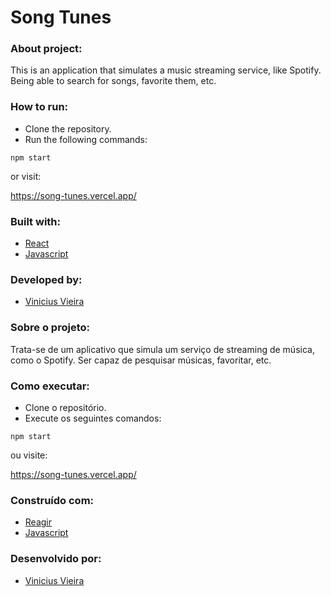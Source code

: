 # Song Tunes
### About project:
This is an application that simulates a music streaming service, like Spotify. Being able to search for songs, favorite them, etc.
### How to run:
- Clone the repository.
- Run the following commands:
```
npm start

```
or visit:

https://song-tunes.vercel.app/

### Built with:
- [React](https://pt-br.reactjs.org/)
- [Javascript](https://developer.mozilla.org/pt-BR/docs/Web/JavaScript)
### Developed by:
- [Vinicius Vieira](https://www.linkedin.com/in/viniciusvieirac/)

### Sobre o projeto:
Trata-se de um aplicativo que simula um serviço de streaming de música, como o Spotify. Ser capaz de pesquisar músicas, favoritar, etc.
### Como executar:
- Clone o repositório.
- Execute os seguintes comandos:
```
npm start

```
ou visite:

https://song-tunes.vercel.app/

### Construído com:
- [Reagir](https://pt-br.reactjs.org/)
- [Javascript](https://developer.mozilla.org/pt-BR/docs/Web/JavaScript)
### Desenvolvido por:
- [Vinicius Vieira](https://www.linkedin.com/in/viniciusvieirac/)
